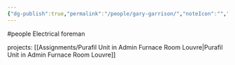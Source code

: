 ```yaml
---
{"dg-publish":true,"permalink":"/people/gary-garrison/","noteIcon":"","created":"2025-01-09T09:24:02.323-06:00"}
---
```


#people 
Electrical foreman

projects: [[Assignments/Purafil Unit in Admin Furnace Room Louvre\|Purafil Unit in Admin Furnace Room Louvre]]